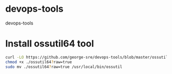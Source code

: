 # devops-tools
devops-tools


# Install ossutil64 tool
```bash
curl -LO https://github.com/george-sre/devops-tools/blob/master/ossutil64?raw=true
chmod +x ./ossutil64?raw=true
sudo mv ./ossutil64?raw=true /usr/local/bin/ossutil
```
           
